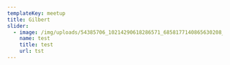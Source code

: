 ```yaml
---
templateKey: meetup
title: Gilbert
slider:
  - image: /img/uploads/54385706_10214290618286571_6858177140865630208_n.jpg
    name: test
    title: test
    url: tst
---
```



